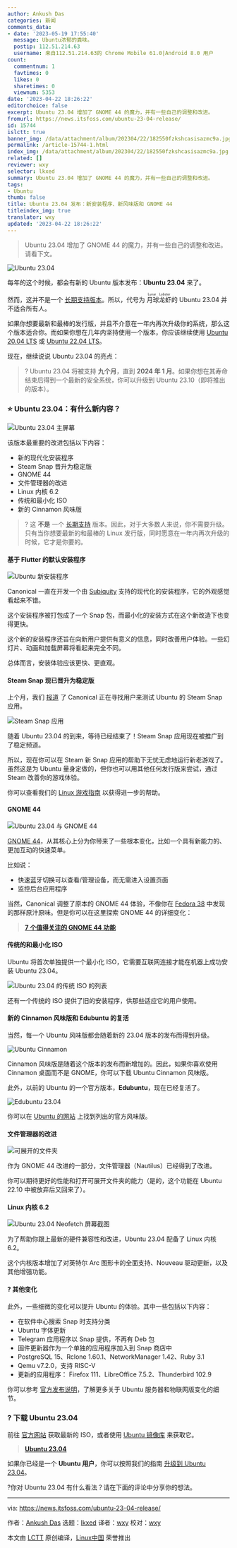 ```yaml
---
author: Ankush Das
categories: 新闻
comments_data:
- date: '2023-05-19 17:55:40'
  message: Ubuntu浓郁的粪味。
  postip: 112.51.214.63
  username: 来自112.51.214.63的 Chrome Mobile 61.0|Android 8.0 用户
count:
  commentnum: 1
  favtimes: 0
  likes: 0
  sharetimes: 0
  viewnum: 5353
date: '2023-04-22 18:26:22'
editorchoice: false
excerpt: Ubuntu 23.04 增加了 GNOME 44 的魔力，并有一些自己的调整和改进。
fromurl: https://news.itsfoss.com/ubuntu-23-04-release/
id: 15744
islctt: true
banner_img: /data/attachment/album/202304/22/182550fzkshcasisazmc9a.jpg
permalink: /article-15744-1.html
index_img: /data/attachment/album/202304/22/182550fzkshcasisazmc9a.jpg.thumb.jpg
related: []
reviewer: wxy
selector: lkxed
summary: Ubuntu 23.04 增加了 GNOME 44 的魔力，并有一些自己的调整和改进。
tags:
- Ubuntu
thumb: false
title: Ubuntu 23.04 发布：新安装程序、新风味版和 GNOME 44
titleindex_img: true
translator: wxy
updated: '2023-04-22 18:26:22'
---
```



> 
> Ubuntu 23.04 增加了 GNOME 44 的魔力，并有一些自己的调整和改进。请看下文。
> 
> 
> 


![Ubuntu 23.04](/data/attachment/album/202304/22/182550fzkshcasisazmc9a.jpg)


每年的这个时候，都会有新的 Ubuntu 版本发布：**Ubuntu 23.04** 来了。


然而，这并不是一个 [长期支持版本](https://itsfoss.com/long-term-support-lts/?ref=news.itsfoss.com)。所以，代号为 <ruby> 月球龙虾 <rt>  Lunar Lobster </rt></ruby> 的 Ubuntu 23.04 并不适合所有人。


如果你想要最新和最棒的发行版，并且不介意在一年内再次升级你的系统，那么这个版本适合你。而如果你想在几年内坚持使用一个版本，你应该继续使用 [Ubuntu 20.04 LTS](https://itsfoss.com/things-to-do-after-installing-ubuntu-20-04/?ref=news.itsfoss.com) 或 [Ubuntu 22.04 LTS](https://itsfoss.com/ubuntu-22-04-release-features/?ref=news.itsfoss.com)。


现在，继续说说 Ubuntu 23.04 的亮点：



> 
> ? Ubuntu 23.04 将被支持 **九个月**，直到 **2024 年 1 月**。如果你想在其寿命结束后得到一个最新的安全系统，你可以升级到 Ubuntu 23.10（即将推出的版本）。
> 
> 
> 


### ⭐ Ubuntu 23.04：有什么新内容？


![Ubuntu 23.04 主屏幕](/data/attachment/album/202304/22/182623hzzmrreyrmr2cprm.jpg)


该版本最重要的改进包括以下内容：


* 新的现代化安装程序
* Steam Snap 晋升为稳定版
* GNOME 44
* 文件管理器的改进
* Linux 内核 6.2
* 传统和最小化 ISO
* 新的 Cinnamon 风味版



> 
> ? 这 **不是** 一个 [长期支持](https://itsfoss.com/long-term-support-lts/?ref=news.itsfoss.com) 版本。因此，对于大多数人来说，你不需要升级。只有当你想要最新的和最棒的 Linux 发行版，同时愿意在一年内再次升级的时候，它才是你要的。
> 
> 
> 


#### 基于 Flutter 的默认安装程序


![Ubuntu 新安装程序](/data/attachment/album/202304/22/182624f61r0x1er3655r6i.jpg)


Canonical 一直在开发一个由 [Subiquity](https://github.com/canonical/subiquity?ref=news.itsfoss.com) 支持的现代化的安装程序，它的外观感觉看起来不错。


这个安装程序被打包成了一个 Snap 包，而最小化的安装方式在这个新改造下也变得更快。


这个新的安装程序还旨在向新用户提供有意义的信息，同时改善用户体验。一些幻灯片、动画和加载屏幕将看起来完全不同。


总体而言，安装体验应该更快、更直观。


#### Steam Snap 现已晋升为稳定版


上个月，我们 [报道](https://news.itsfoss.com/ubuntu-steam-snap/) 了 Canonical 正在寻找用户来测试 Ubuntu 的 Steam Snap 应用。


![Steam Snap 应用](/data/attachment/album/202304/22/182624pivb7s4s6ebwe2wy.jpg)


随着 Ubuntu 23.04 的到来，等待已经结束了！Steam Snap 应用现在被推广到了稳定频道。


所以，现在你可以在 Steam 新 Snap 应用的帮助下无忧无虑地运行新老游戏了。虽然这是为 Ubuntu 量身定做的，但你也可以用其他任何发行版来尝试，通过 Steam 改善你的游戏体验。


你可以查看我们的 [Linux 游戏指南](https://itsfoss.com/linux-gaming-guide/?ref=news.itsfoss.com) 以获得进一步的帮助。


#### GNOME 44


![Ubuntu 23.04 与 GNOME 44](/data/attachment/album/202304/22/182625sjjjpm2zwmnpcnnx.jpg)


[GNOME 44](https://news.itsfoss.com/gnome-44/)，从其核心上分为你带来了一些根本变化，比如一个具有新能力的、更加互动的快速菜单。


比如说：


* 快速蓝牙切换可以查看/管理设备，而无需进入设置页面
* 监控后台应用程序


当然，Canonical 调整了原本的 GNOME 44 体验，不像你在 [Fedora 38](https://news.itsfoss.com/fedora-38/) 中发现的那样原汁原味。但是你可以在这里探索 GNOME 44 的详细变化：



> 
> **[7 个值得关注的 GNOME 44 功能](https://news.itsfoss.com/gnome-44/)**
> 
> 
> 


#### 传统的和最小化 ISO


Ubuntu 将首次单独提供一个最小化 ISO，它需要互联网连接才能在机器上成功安装 Ubuntu 23.04。


![Ubuntu 23.04 的传统 ISO 的列表](/data/attachment/album/202304/22/182625hzaaxan4588e00zb.jpg)


还有一个传统的 ISO 提供了旧的安装程序，供那些适应它的用户使用。


#### 新的 Cinnamon 风味版和 Edubuntu 的复活


当然，每一个 Ubuntu 风味版都会随着新的 23.04 版本的发布而得到升级。


![Ubuntu Cinnamon](/data/attachment/album/202304/22/182625cxa4l4u26r3uurax.jpg)


Cinnamon 风味版是随着这个版本的发布而新增加的。因此，如果你喜欢使用 Cinnamon 桌面而不是 GNOME，你可以下载 Ubuntu Cinnamon 风味版。


此外，以前的 Ubuntu 的一个官方版本，**Edubuntu**，现在已经复活了。


![Edubuntu 23.04](/data/attachment/album/202304/22/182626hytduh1ho6w6c2yc.jpg)


你可以在 [Ubuntu 的网站](https://ubuntu.com/desktop/flavours?ref=news.itsfoss.com) 上找到列出的官方风味版。


#### 文件管理器的改进


![可展开的文件夹](/data/attachment/album/202304/22/182627lklmm9ka6snmakkz.jpg)


作为 GNOME 44 改进的一部分，文件管理器（Nautilus）已经得到了改进。


你可以期待更好的性能和打开可展开文件夹的能力（是的，这个功能在 Ubuntu 22.10 中被放弃后又回来了）。


#### Linux 内核 6.2


![Ubuntu 23.04 Neofetch 屏幕截图](/data/attachment/album/202304/22/182627tiriszzdr73ss37u.jpg)


为了帮助你跟上最新的硬件兼容性和改进，Ubuntu 23.04 配备了 Linux 内核 6.2。


这个内核版本增加了对英特尔 Arc 图形卡的全面支持、Nouveau 驱动更新，以及其他增强功能。


#### ?️ 其他变化


此外，一些细微的变化可以提升 Ubuntu 的体验。其中一些包括以下内容：


* 在软件中心搜索 Snap 时支持分类
* Ubuntu 字体更新
* Telegram 应用程序以 Snap 提供，不再有 Deb 包
* 固件更新器作为一个单独的应用程序加入到 Snap 商店中
* PostgreSQL 15、Rclone 1.60.1、NetworkManager 1.42、Ruby 3.1
* Qemu v7.2.0，支持 RISC-V
* 更新的应用程序： Firefox 111、LibreOffice 7.5.2、Thunderbird 102.9


你可以参考 [官方发布说明](https://discourse.ubuntu.com/t/lunar-lobster-release-notes/31910?ref=news.itsfoss.com)，了解更多关于 Ubuntu 服务器和物联网版变化的细节。


### ? 下载 Ubuntu 23.04


前往 [官方网站](https://releases.ubuntu.com/lunar/?ref=news.itsfoss.com) 获取最新的 ISO，或者使用 [Ubuntu 镜像库](https://cdimage.ubuntu.com/ubuntu/releases/23.04/?ref=news.itsfoss.com) 来获取它。



> 
> **[Ubuntu 23.04](https://ubuntu.com/download/desktop?ref=news.itsfoss.com)**
> 
> 
> 


如果你已经是一个 **Ubuntu 用户**，你可以按照我们的指南 [升级到 Ubuntu 23.04](https://itsfoss.com/upgrade-ubuntu-to-newer-version/?ref=news.itsfoss.com)。


?你对 Ubuntu 23.04 有什么看法？请在下面的评论中分享你的想法。




---


via: <https://news.itsfoss.com/ubuntu-23-04-release/>


作者：[Ankush Das](https://news.itsfoss.com/author/ankush/) 选题：[lkxed](https://github.com/lkxed/) 译者：[wxy](https://github.com/wxy) 校对：[wxy](https://github.com/wxy)


本文由 [LCTT](https://github.com/LCTT/TranslateProject) 原创编译，[Linux中国](https://linux.cn/) 荣誉推出